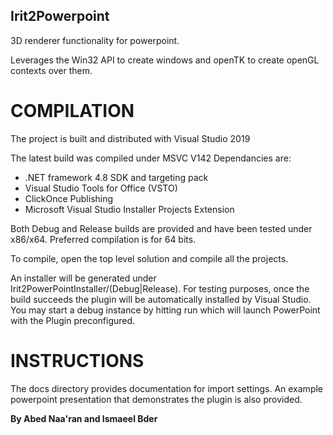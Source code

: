 ## Irit2Powerpoint

3D renderer functionality for powerpoint.

Leverages the Win32 API to create windows and openTK to create openGL contexts over them.

# COMPILATION

The project is built and distributed with Visual Studio 2019

The latest build was compiled under MSVC V142
Dependancies are:
* .NET framework 4.8 SDK and targeting pack
* Visual Studio Tools for Office (VSTO)
* ClickOnce Publishing
* Microsoft Visual Studio Installer Projects Extension

Both Debug and Release builds are provided and have been tested under x86/x64.
Preferred compilation is for 64 bits.

To compile, open the top level solution and compile all the projects.

An installer will be generated under Irit2PowerPointInstaller/(Debug|Release). For testing purposes, once the build succeeds the plugin will be automatically installed by Visual Studio.
You may start a debug instance by hitting run which will launch PowerPoint with the Plugin preconfigured.

# INSTRUCTIONS
The docs directory provides documentation for import settings. An example powerpoint presentation that demonstrates the plugin is also provided.

**By Abed Naa'ran and Ismaeel Bder**
